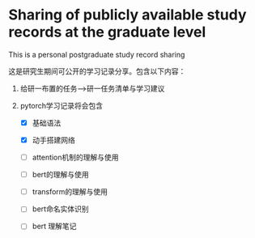 # Sharing of publicly available study records at the graduate level
 This is a personal postgraduate study record sharing

这是研究生期间可公开的学习记录分享。包含以下内容：
1. 给研一布置的任务-->研一任务清单与学习建议

2. pytorch学习记录将会包含    
   - [x] 基础语法    
   - [x] 动手搭建网络
   - [ ] attention机制的理解与使用
   - [ ] bert的理解与使用
   - [ ] transform的理解与使用
   - [ ] bert命名实体识别
   - [ ] bert 理解笔记
   
   
